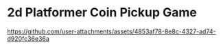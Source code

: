 # 2d Platformer Coin Pickup Game


https://github.com/user-attachments/assets/4853af78-8e8c-4327-ad74-d920fc36e36a

